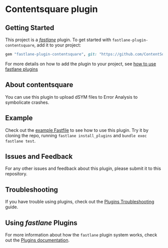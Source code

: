 # Contentsquare plugin

## Getting Started

This project is a [_fastlane_](https://github.com/fastlane/fastlane) plugin. To get started with `fastlane-plugin-contentsquare`, add it to your project:

```ruby
gem "fastlane-plugin-contentsquare", git: "https://github.com/ContentSquare/contentsquare-fastlane-plugin"
```

For more details on how to add the plugin to your project, see [how to use fastlane plugins](https://docs.fastlane.tools/plugins/using-plugins/)

## About contentsquare

You can use this plugin to upload dSYM files to Error Analysis to symbolicate crashes.

## Example

Check out the [example Fastfile](fastlane/Fastfile) to see how to use this plugin. Try it by cloning the repo, running `fastlane install_plugins` and `bundle exec fastlane test`.

## Issues and Feedback

For any other issues and feedback about this plugin, please submit it to this repository.

## Troubleshooting

If you have trouble using plugins, check out the [Plugins Troubleshooting](https://docs.fastlane.tools/plugins/plugins-troubleshooting/) guide.

## Using _fastlane_ Plugins

For more information about how the `fastlane` plugin system works, check out the [Plugins documentation](https://docs.fastlane.tools/plugins/using-plugins/).
